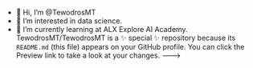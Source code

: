 - 👋 Hi, I’m @TewodrosMT
- 👀 I’m interested in data science.
- 🌱 I’m currently learning at ALX Explore AI Academy.
TewodrosMT/TewodrosMT is a ✨ special ✨ repository because its `README.md` (this file) appears on your GitHub profile.
You can click the Preview link to take a look at your changes.
--->
